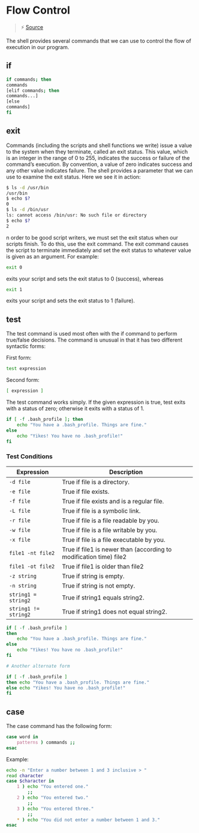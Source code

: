 # Flow Control

>⚡ [Source](http://linuxcommand.org/lc3_wss0080.php)

The shell provides several commands that we can use to control the flow of execution in our program.

## if

```bash
if commands; then
commands
[elif commands; then
commands...]
[else
commands]
fi
```

## exit

Commands (including the scripts and shell functions we write) issue a value to the system when they terminate, called an exit status. This value, which is an integer in the range of 0 to 255, indicates the success or failure of the command’s execution. By convention, a value of zero indicates success and any other value indicates failure. The shell provides a parameter that we can use to examine the exit status. Here we see it in action:

```bash
$ ls -d /usr/bin
/usr/bin
$ echo $?
0
$ ls -d /bin/usr
ls: cannot access /bin/usr: No such file or directory
$ echo $?
2
```

n order to be good script writers, we must set the exit status when our scripts finish. To do this, use the exit command. The exit command causes the script to terminate immediately and set the exit status to whatever value is given as an argument. For example:

```bash
exit 0
```

exits your script and sets the exit status to 0 (success), whereas

```bash
exit 1
```

exits your script and sets the exit status to 1 (failure).

## test

The test command is used most often with the if command to perform true/false decisions. The command is unusual in that it has two different syntactic forms:

First form:

```bash
test expression
```

Second form:

```bash
[ expression ]
```

The test command works simply. If the given expression is true, test exits with a status of zero; otherwise it exits with a status of 1.

```bash
if [ -f .bash_profile ]; then
    echo "You have a .bash_profile. Things are fine."
else
    echo "Yikes! You have no .bash_profile!"
fi
```

### Test Conditions

Expression | Description
-|-
`-d file` | True if file is a directory.
`-e file` | True if file exists.
`-f file` | True if file exists and is a regular file.
`-L file` | True if file is a symbolic link.
`-r file` | True if file is a file readable by you.
`-w file` | True if file is a file writable by you.
`-x file` | True if file is a file executable by you.
`file1 -nt file2` | True if file1 is newer than (according to modification time) file2
`file1 -ot file2` | True if file1 is older than file2
`-z string` | True if string is empty.
`-n string` | True if string is not empty.
`string1 = string2` | True if string1 equals string2.
`string1 != string2` | True if string1 does not equal string2.

```bash
if [ -f .bash_profile ]
then
    echo "You have a .bash_profile. Things are fine."
else
    echo "Yikes! You have no .bash_profile!"
fi

# Another alternate form

if [ -f .bash_profile ]
then echo "You have a .bash_profile. Things are fine."
else echo "Yikes! You have no .bash_profile!"
fi
```

## case

The case command has the following form:

```bash
case word in
    patterns ) commands ;;
esac
```

Example:

```bash
echo -n "Enter a number between 1 and 3 inclusive > "
read character
case $character in
    1 ) echo "You entered one."
        ;;
    2 ) echo "You entered two."
        ;;
    3 ) echo "You entered three."
        ;;
    * ) echo "You did not enter a number between 1 and 3."
esac
```